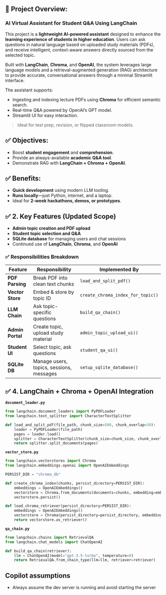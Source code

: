 ## 📘 Project Overview:

### **AI Virtual Assistant for Student Q\&A Using LangChain**

This project is a **lightweight AI-powered assistant** designed to enhance the **learning experience of students in higher education**. Users can ask questions in natural language based on uploaded study materials (PDFs), and receive intelligent, context-aware answers directly sourced from the selected topic.

Built with **LangChain**, **Chroma**, and **OpenAI**, the system leverages large language models and a retrieval-augmented generation (RAG) architecture to provide accurate, conversational answers through a minimal Streamlit interface.

The assistant supports:

- Ingesting and indexing lecture PDFs using **Chroma** for efficient semantic search.
- Real-time Q\&A powered by OpenAI’s GPT model.
- Streamlit UI for easy interaction.

> Ideal for test prep, revision, or flipped classroom models.

## ✅ Objectives:

- Boost **student engagement** and **comprehension**.
- Provide an always-available **academic Q\&A tool**.
- Demonstrate RAG with **LangChain + Chroma + OpenAI**.

## ✅ Benefits:

- **Quick development** using modern LLM tooling.
- **Runs locally**—just Python, internet, and a laptop.
- Ideal for **2-week hackathons, demos, or prototypes**.

## ✅ **2. Key Features (Updated Scope)**

- **Admin topic creation and PDF upload**
- **Student topic selection and Q\&A**
- **SQLite database** for managing users and chat sessions
- Continued use of **LangChain**, **Chroma**, and **OpenAI**

### ✅ Responsibilities Breakdown

| Feature          | Responsibility                           | Implemented By                    |
| ---------------- | ---------------------------------------- | --------------------------------- |
| **PDF Parsing**  | Break PDF into clean text chunks         | `load_and_split_pdf()`            |
| **Vector Store** | Embed & store by topic ID                | `create_chroma_index_for_topic()` |
| **LLM Chain**    | Ask topic-specific questions             | `build_qa_chain()`                |
| **Admin Portal** | Create topic, upload study material      | `admin_topic_upload_ui()`         |
| **Student UI**   | Select topic, ask questions              | `student_qa_ui()`                 |
| **SQLite DB**    | Manage users, topics, sessions, messages | `setup_sqlite_database()`         |

## ✅ **4. LangChain + Chroma + OpenAI Integration**

**`document_loader.py`**

```python
from langchain.document_loaders import PyPDFLoader
from langchain.text_splitter import CharacterTextSplitter

def load_and_split_pdf(file_path, chunk_size=500, chunk_overlap=50):
    loader = PyPDFLoader(file_path)
    pages = loader.load()
    splitter = CharacterTextSplitter(chunk_size=chunk_size, chunk_overlap=chunk_overlap)
    return splitter.split_documents(pages)
```

**`vector_store.py`**

```python
from langchain.vectorstores import Chroma
from langchain.embeddings.openai import OpenAIEmbeddings

PERSIST_DIR = "chroma_db"

def create_chroma_index(chunks, persist_directory=PERSIST_DIR):
    embeddings = OpenAIEmbeddings()
    vectorstore = Chroma.from_documents(documents=chunks, embedding=embeddings, persist_directory=persist_directory)
    vectorstore.persist()

def load_chroma_retriever(persist_directory=PERSIST_DIR):
    embeddings = OpenAIEmbeddings()
    vectorstore = Chroma(persist_directory=persist_directory, embedding_function=embeddings)
    return vectorstore.as_retriever()
```

**`qa_chain.py`**

```python
from langchain.chains import RetrievalQA
from langchain.chat_models import ChatOpenAI

def build_qa_chain(retriever):
    llm = ChatOpenAI(model="gpt-3.5-turbo", temperature=0)
    return RetrievalQA.from_chain_type(llm=llm, retriever=retriever)
```

## Copilot assumptions

- Always assume the dev server is running and avoid starting the server
